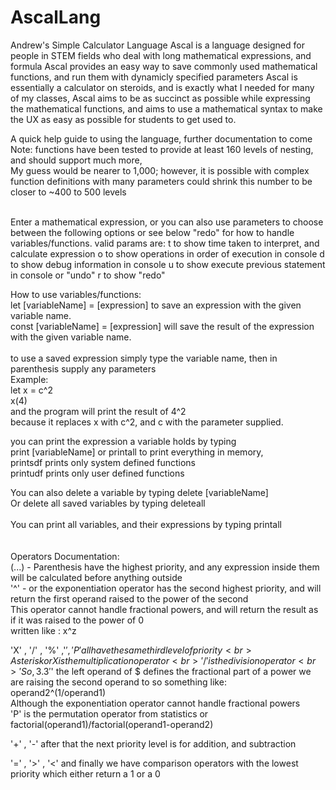 # AscalLang
Andrew's Simple Calculator Language
Ascal is a language designed for people in STEM fields who deal with long mathematical expressions, and formula
Ascal provides an easy way to save commonly used mathematical functions, and run them with dynamicly specified parameters
Ascal is essentially a calculator on steroids, and is exactly what I needed for many of my classes, 
Ascal aims to be as succinct as possible while expressing the mathematical functions, and aims to use a mathematical syntax 
to make the UX as easy as possible for students to get used to.

A quick help guide to using the language, further documentation to come<br>
Note: functions have been tested to provide at least 160 levels of nesting, and should support much more, <br>My guess would be nearer to 1,000; however, it is possible with complex function definitions with many parameters could shrink this number to be closer to ~400 to 500 levels<br><br>

Enter a mathematical expression, or you can also use 
parameters to choose between the following options or see below "redo" for how to handle variables/functions.
valid params are:
t to show time taken to interpret, and calculate expression
o to show operations in order of execution in console
d to show debug information in console
u to show execute previous statement in console or "undo"
r to show "redo"

How to use variables/functions:<br>
let [variableName] = [expression] to save an expression with the given variable name.<br>
const [variableName] = [expression] will save the result of the expression with the given variable name.<br>
<br>
to use a saved expression simply type the variable name, then in parenthesis supply any parameters
<br>
Example:<br>
let x = c^2<br>
x(4)<br>
and the program will print the result of 4^2<br>
because it replaces x with c^2, and c with the parameter supplied.<br>

you can print the expression a variable holds by typing<br>
print [variableName] or printall to print everything in memory,<br>
printsdf prints only system defined functions<br>
printudf prints only user defined functions<br>

You can also delete a variable by typing delete [variableName]<br>
Or delete all saved variables by typing deleteall<br>
<br>
You can print all variables, and their expressions by typing printall<br>
<br>
<br>
Operators Documentation:<br>
  (...) - Parenthesis have the highest priority, and any expression inside them will be calculated before anything outside<br>
  '^' - or the exponentiation operator has the second highest priority, and will return the first operand raised to the power of the
  second<br>
  This operator cannot handle fractional powers, and will return the result as if it was raised to the power of 0<br>
  written like : x^z<br>
  
  'X' , '/' , '%' ,'$' , 'P' all have the same third level of priority<br>
  Asterisk or X is the multiplication operator<br>
  '/' is the division operator<br>
  '%' is not exactly modulus, as it returns the entire remainder, including the decimal part<br>
  So, 3.3 % 2 = 1.3, not 1 like with the common modulus operator
  '$' the left operand of $ defines the fractional part of a power we are raising the second operand to so something like:<br>
  operand2^(1/operand1)<br>
  Although the exponentiation operator cannot handle fractional powers<br>
  'P' is the permutation operator from statistics or factorial(operand1)/factorial(operand1-operand2)<br>
  
  '+' , '-' after that the next priority level is for addition, and subtraction<br>
  
  '=' , '>' , '<' and finally we have comparison operators with the lowest priority which either return a 1 or a 0<br>
